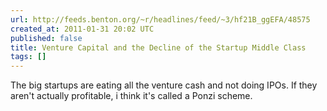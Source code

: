 ```yaml
---
url: http://feeds.benton.org/~r/headlines/feed/~3/hf21B_ggEFA/48575
created_at: 2011-01-31 20:02 UTC
published: false
title: Venture Capital and the Decline of the Startup Middle Class
tags: []
---
```


The big startups are eating all the venture cash and not doing IPOs. If they aren't actually profitable, i think it's called a Ponzi scheme.
